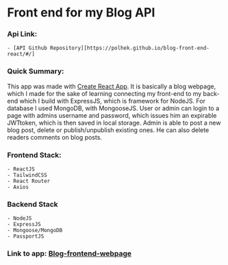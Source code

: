 # Front end for my Blog API

### Api Link:

    - [API Github Repository][https://polhek.github.io/blog-front-end-react/#/]

### Quick Summary:

This app was made with [Create React App](https://github.com/facebook/create-react-app). It is basically a blog webpage, which I made for the sake of learning connecting my front-end to my back-end which I build with ExpressJS, which is framework for NodeJS. For database I used MongoDB, with MongooseJS. User or admin can login to a page with admins username and password, which issues him an expirable JWTtoken, which is then saved in local storage. Admin is able to post a new blog post, delete or publish/unpublish existing ones. He can also delete readers comments on blog posts.

### Frontend Stack:

    - ReactJS
    - TailwindCSS
    - React Router
    - Axios

### Backend Stack

    - NodeJS
    - ExpressJS
    - Mongoose/MongoDB
    - PassportJS

### Link to app: [Blog-frontend-webpage](https://polhek.github.io/blog-front-end-react/#/)

[1]: (https://github.com/polhek/blog-api/)
